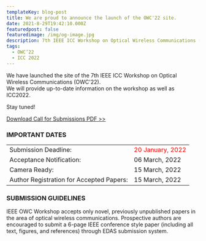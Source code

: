 ```yaml
---
templateKey: blog-post
title: We are proud to announce the launch of the OWC'22 site.
date: 2021-8-29T19:42:10.000Z
featuredpost: false
featuredimage: /img/og-image.jpg
description: 7th IEEE ICC Workshop on Optical Wireless Communications (OWC’22)
tags:
  - OWC’22
  - ICC 2022
---
```

We have launched the site of the 7th IEEE ICC Workshop on Optical Wireless Communications (OWC'22).  
We will provide up-to-date information on the workshop as well as ICC2022.

Stay tuned!

[Download Call for Submissions PDF >>](../../img/icc2022ws_OWC_CFP_v01.pdf)

### IMPORTANT DATES

| | |
|--|--|
|Submission Deadline: | <span style="color: red; ">20 January, 2022</span> |
|Acceptance Notification: | 06 March, 2022 |
|Camera Ready: | 15 March, 2022 |   
|Author Registration for Accepted Papers: | 15 March, 2022 |



### SUBMISSION GUIDELINES

IEEE OWC Workshop accepts only novel, previously unpublished papers in the area of optical wireless communications. 
Prospective authors are encouraged to submit a 6-page IEEE conference style paper (including all text, figures, and references) through EDAS submission system.

<!-- [https://www.edas.info/newPaper.php?c=27652&track=103043](https://www.edas.info/newPaper.php?c=27652&track=103043) -->


